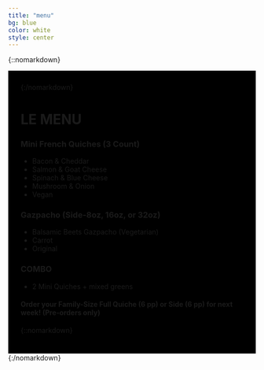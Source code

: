 ```yaml
---
title: "menu"
bg: blue
color: white
style: center
---
```


{::nomarkdown}
<div style='background-image: url("img/menu/background.jpg");'>
<div style='padding: 5%; text-align: left; display: inline-block; background: black;'>
{:/nomarkdown}

# **LE MENU**


### Mini French Quiches (3 Count)

* Bacon & Cheddar
* Salmon & Goat Cheese
* Spinach & Blue Cheese
* Mushroom & Onion
* Vegan

### Gazpacho (Side-8oz, 16oz, or 32oz)
- Balsamic Beets Gazpacho (Vegetarian)
- Carrot
- Original

### COMBO
- 2 Mini Quiches + mixed greens

#### Order your Family-Size Full Quiche (6 pp) or Side (6 pp) for next week! (Pre-orders only)

{::nomarkdown}
</div>
</div>
{:/nomarkdown}
